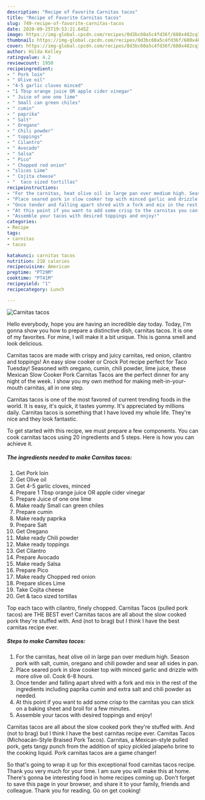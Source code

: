 ```yaml
---
description: "Recipe of Favorite Carnitas tacos"
title: "Recipe of Favorite Carnitas tacos"
slug: 749-recipe-of-favorite-carnitas-tacos
date: 2020-09-25T19:53:21.645Z
image: https://img-global.cpcdn.com/recipes/0d3bc60a5c4fd36f/680x482cq70/carnitas-tacos-recipe-main-photo.jpg
thumbnail: https://img-global.cpcdn.com/recipes/0d3bc60a5c4fd36f/680x482cq70/carnitas-tacos-recipe-main-photo.jpg
cover: https://img-global.cpcdn.com/recipes/0d3bc60a5c4fd36f/680x482cq70/carnitas-tacos-recipe-main-photo.jpg
author: Hilda Kelley
ratingvalue: 4.2
reviewcount: 1950
recipeingredient:
- " Pork loin"
- " Olive oil"
- "4-5 garlic cloves minced"
- "1 Tbsp orange juice OR apple cider vinegar"
- " Juice of one one lime"
- " Small can green chiles"
- " cumin"
- " paprika"
- " Salt"
- " Oregano"
- " Chili powder"
- " toppings"
- " Cilantro"
- " Avocado"
- " Salsa"
- " Pico"
- " Chopped red onion"
- "slices Lime"
- " Cojita cheese"
- "  taco sized tortillas"
recipeinstructions:
- "For the carnitas, heat olive oil in large pan over medium high. Season pork with salt, cumin, oregano and chili powder and sear all sides in pan."
- "Place seared pork in slow cooker top with minced garlic and drizzle with more olive oil. Cook 6-8 hours."
- "Once tender and falling apart shred with a fork and mix in the rest of the ingredients including paprika cumin and extra salt and chili powder as needed."
- "At this point if you want to add some crisp to the carnitas you can stick on a baking sheet and broil for a few minutes."
- "Assemble your tacos with desired toppings and enjoy!"
categories:
- Recipe
tags:
- carnitas
- tacos

katakunci: carnitas tacos 
nutrition: 210 calories
recipecuisine: American
preptime: "PT29M"
cooktime: "PT41M"
recipeyield: "1"
recipecategory: Lunch

---
```



![Carnitas tacos](https://img-global.cpcdn.com/recipes/0d3bc60a5c4fd36f/680x482cq70/carnitas-tacos-recipe-main-photo.jpg)

Hello everybody, hope you are having an incredible day today. Today, I'm gonna show you how to prepare a distinctive dish, carnitas tacos. It is one of my favorites. For mine, I will make it a bit unique. This is gonna smell and look delicious.

Carnitas tacos are made with crispy and juicy carnitas, red onion, cilantro and toppings! An easy slow cooker or Crock Pot recipe perfect for Taco Tuesday! Seasoned with oregano, cumin, chili powder, lime juice, these Mexican Slow Cooker Pork Carnitas Tacos are the perfect dinner for any night of the week. I show you my own method for making melt-in-your-mouth carnitas, all in one step.

Carnitas tacos is one of the most favored of current trending foods in the world. It is easy, it's quick, it tastes yummy. It's appreciated by millions daily. Carnitas tacos is something that I have loved my whole life. They're nice and they look fantastic.


To get started with this recipe, we must prepare a few components. You can cook carnitas tacos using 20 ingredients and 5 steps. Here is how you can achieve it.

<!--inarticleads1-->

##### The ingredients needed to make Carnitas tacos:

1. Get  Pork loin
1. Get  Olive oil
1. Get 4-5 garlic cloves, minced
1. Prepare 1 Tbsp orange juice OR apple cider vinegar
1. Prepare  Juice of one one lime
1. Make ready  Small can green chiles
1. Prepare  cumin
1. Make ready  paprika
1. Prepare  Salt
1. Get  Oregano
1. Make ready  Chili powder
1. Make ready  toppings
1. Get  Cilantro
1. Prepare  Avocado
1. Make ready  Salsa
1. Prepare  Pico
1. Make ready  Chopped red onion
1. Prepare slices Lime
1. Take  Cojita cheese
1. Get  &amp; taco sized tortillas


Top each taco with cilantro, finely chopped. Carnitas Tacos (pulled pork tacos) are THE BEST ever! Carnitas tacos are all about the slow cooked pork they&#39;re stuffed with. And (not to brag) but I think I have the best carnitas recipe ever. 

<!--inarticleads2-->

##### Steps to make Carnitas tacos:

1. For the carnitas, heat olive oil in large pan over medium high. Season pork with salt, cumin, oregano and chili powder and sear all sides in pan.
1. Place seared pork in slow cooker top with minced garlic and drizzle with more olive oil. Cook 6-8 hours.
1. Once tender and falling apart shred with a fork and mix in the rest of the ingredients including paprika cumin and extra salt and chili powder as needed.
1. At this point if you want to add some crisp to the carnitas you can stick on a baking sheet and broil for a few minutes.
1. Assemble your tacos with desired toppings and enjoy!


Carnitas tacos are all about the slow cooked pork they&#39;re stuffed with. And (not to brag) but I think I have the best carnitas recipe ever. Carnitas Tacos (Michoacán-Style Braised Pork Tacos). Carnitas, a Mexican-style pulled pork, gets tangy punch from the addition of spicy pickled jalapeño brine to the cooking liquid. Pork carnitas tacos are a game changer! 

So that's going to wrap it up for this exceptional food carnitas tacos recipe. Thank you very much for your time. I am sure you will make this at home. There's gonna be interesting food in home recipes coming up. Don't forget to save this page in your browser, and share it to your family, friends and colleague. Thank you for reading. Go on get cooking!

